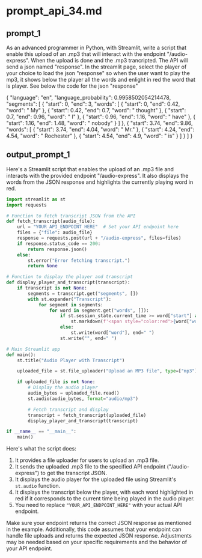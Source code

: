 # prompt_api_34.md

## prompt_1

As an advanced programmer in Python, with Streamlit, write a script that enable this upload of an .mp3 that will interact with the endpoint "/audio-express". When the upload is done and the .mp3 trancripted. The API will send a json named "response". In the streamlit page, select the player of your choice to load the json "response" so when the user want to play the mp3, it shows below the player all the words and enlight in red the word that is player. See below the code for the json "response"

{
    "language": "en",
    "language_probability": 0.9958502054214478,
    "segments": [
        {
            "start": 0,
            "end": 3,
            "words": [
                {
                    "start": 0,
                    "end": 0.42,
                    "word": " My"
                },
                {
                    "start": 0.42,
                    "end": 0.7,
                    "word": " thought"
                },
                {
                    "start": 0.7,
                    "end": 0.96,
                    "word": " I"
                },
                {
                    "start": 0.96,
                    "end": 1.16,
                    "word": " have"
                },
                {
                    "start": 1.16,
                    "end": 1.48,
                    "word": " nobody"
                }
            ]
        },
        {
            "start": 3.74,
            "end": 9.86,
            "words": [
                {
                    "start": 3.74,
                    "end": 4.04,
                    "word": " Mr."
                },
                {
                    "start": 4.24,
                    "end": 4.54,
                    "word": " Rochester"
                },
                {
                    "start": 4.54,
                    "end": 4.9,
                    "word": " is"
                }
            ]
        }
    ]
}



## output_prompt_1
Here's a Streamlit script that enables the upload of an .mp3 file and interacts with the provided endpoint "/audio-express". It also displays the words from the JSON response and highlights the currently playing word in red.

```python
import streamlit as st
import requests

# Function to fetch transcript JSON from the API
def fetch_transcript(audio_file):
    url = "YOUR_API_ENDPOINT_HERE"  # Set your API endpoint here
    files = {"file": audio_file}
    response = requests.post(url + "/audio-express", files=files)
    if response.status_code == 200:
        return response.json()
    else:
        st.error("Error fetching transcript.")
        return None

# Function to display the player and transcript
def display_player_and_transcript(transcript):
    if transcript is not None:
        segments = transcript.get("segments", [])
        with st.expander("Transcript"):
            for segment in segments:
                for word in segment.get("words", []):
                    if st.session_state.current_time >= word["start"] and st.session_state.current_time <= word["end"]:
                        st.markdown(f'<span style="color:red">{word["word"]}</span>', unsafe_allow_html=True)
                    else:
                        st.write(word["word"], end=" ")
                    st.write("", end=" ")

# Main Streamlit app
def main():
    st.title("Audio Player with Transcript")

    uploaded_file = st.file_uploader("Upload an MP3 file", type=["mp3"])

    if uploaded_file is not None:
        # Display the audio player
        audio_bytes = uploaded_file.read()
        st.audio(audio_bytes, format="audio/mp3")

        # Fetch transcript and display
        transcript = fetch_transcript(uploaded_file)
        display_player_and_transcript(transcript)

if __name__ == "__main__":
    main()
```

Here's what the script does:

1. It provides a file uploader for users to upload an .mp3 file.
2. It sends the uploaded .mp3 file to the specified API endpoint ("/audio-express") to get the transcript JSON.
3. It displays the audio player for the uploaded file using Streamlit's `st.audio` function.
4. It displays the transcript below the player, with each word highlighted in red if it corresponds to the current time being played in the audio player.
5. You need to replace `"YOUR_API_ENDPOINT_HERE"` with your actual API endpoint.

Make sure your endpoint returns the correct JSON response as mentioned in the example. Additionally, this code assumes that your endpoint can handle file uploads and returns the expected JSON response. Adjustments may be needed based on your specific requirements and the behavior of your API endpoint.

